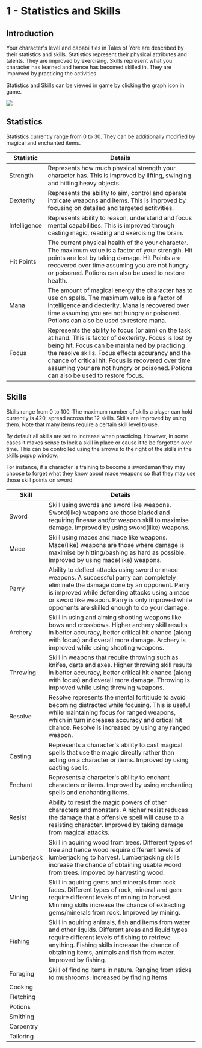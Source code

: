 # 1 - Statistics and Skills

## Introduction
Your character's level and capabilities in Tales of Yore are described by their statistics and skills. Statistics represent their physical attributes and talents. They are improved by exercising. Skills represent what you character has learned and hence has becomed skilled in. They are improved by practicing the activities.

Statistics and Skills can be viewed in game by clicking the graph icon in game.

![]({{APP_PATH}}graph.png)
## Statistics
Statistics currently range from 0 to 30. They can be additionally modified by magical and enchanted items.

| Statistic | Details |
| -------- | -------- |
| Strength     | Represents how much physical strength your character has. This is improved by lifting, swinging and hitting heavy objects.     | 
| Dexterity     | Represents the ability to aim, control and operate intricate weapons and items. This is improved by focusing on detailed and targeted actitvities.    | 
| Intelligence     | Represents ability to reason, understand and focus mental capabilities. This is improved through casting magic, reading and exercising the brain.   | 
| Hit Points     | The current physical health of the your character. The maximum value is a factor of your strength. Hit points are lost by taking damage. Hit Points are recovered over time assuming you are not hungry or poisoned. Potions can also be used to restore health.     | 
| Mana     | The amount of magical energy the character has to use on spells. The maximum value is a factor of intelligence and dexterity. Mana is recovered over time assuming you are not hungry or poisoned. Potions can also be used to restore mana.  | 
| Focus     | Represents the ability to focus (or aim) on the task at hand. This is factor of dexterirty. Focus is lost by being hit. Focus can be maintained by practicing the resolve skills. Focus effects accurancy and the chance of critical hit. Focus is recovered over time assuming your are not hungry or poisoned. Potions can also be used to restore focus.  | 
## Skills
Skills range from 0 to 100. The maximum number of skills a player can hold currently is 420, spread across the 12 skills. Skills are improved by using them. Note that many items require a certain skill level to use.

By default all skills are set to increase when practicing. However, in some cases it makes sense to lock a skill in place or cause it to be forgotten over time. This can be controlled using the arrows to the right of the skills in the skills popup window. 

For instance, if a character is training to become a swordsman they may choose to forget what they know about mace weapons so that they may use those skill points on sword.

| Skill | Details |
| -------- | -------- |
| Sword     | Skill using swords and sword like weapons. Sword(like) weapons are those bladed and requiring finesse and/or weapon skill to maximise damage. Improved by using sword(like) weapons.  | 
| Mace     | Skill using maces and mace like weapons. Mace(like) weapons are those where damage is maximise by hitting/bashing as hard as possible. Improved by using mace(like) weapons.   | 
| Parry     | Ability to deflect attacks using sword or mace weapons. A successful parry can completely eliminate the damage done by an opponent. Parry is improved while defending attacks using a mace or sword like weapon. Parry is only improved while opponents are skilled enough to do your damage.  | 
| Archery     | Skill in using and aiming shooting weapons like bows and crossbows. Higher archery skill results in better accuracy, better critical hit chance (along with focus) and overall more damage. Archery is improved while using shooting weapons.   | 
| Throwing     | Skill in weapons that require throwing such as knifes, darts and axes. Higher throwing skill results in better accuracy, better critical hit chance (along with focus) and overall more damage. Throwing is improved while using throwing weapons.   | 
| Resolve     | Resolve represents the mental fortitiude to avoid becoming distracted while focusing. This is useful while maintaining focus for ranged weapons, which in turn increases accuracy and crtical hit chance. Resolve is increased by using any ranged weapon.  | 
| Casting     | Represents a character's ability to cast magical spells that use the magic directly rather than acting on a character or items. Improved by using casting spells.    | 
| Enchant     | Represents a character's ability to enchant characters or items. Improved by using enchanting spells and enchanting items.  | 
| Resist     | Ability to resist the magic powers of other characters and monsters. A higher resist reduces the damage that a offensive spell will cause to a resisting character. Improved by taking damage from magical attacks.    | 
| Lumberjack     | Skill in aquiring wood from trees. Different types of tree and hence wood require different levels of lumberjacking to harvest. Lumberjacking skills increase the chance of obtaining usable woord from trees. Impoved by harvesting wood.   | 
| Mining     | Skill in aquiring gems and minerals from rock faces. Different types of rock, mineral and gem require different levels of mining to harvest. Minining skills increase the chance of extracting gems/minerals from rock. Improved by mining.   | 
| Fishing     | Skill in aquiring animals, fish and items from water and other liquids. Different areas and liquid types require different levels of fishing to retrieve anything. Fishing skills increase the chance of obtaining items, animals and fish from water. Improved by fishing.    | 
| Foraging | Skill of finding items in nature. Ranging from sticks to mushrooms. Increased by finding items |
| Cooking |    |
| Fletching |   |
| Potions |   |
| Smithing |   |
| Carpentry |   |
| Tailoring |   |

